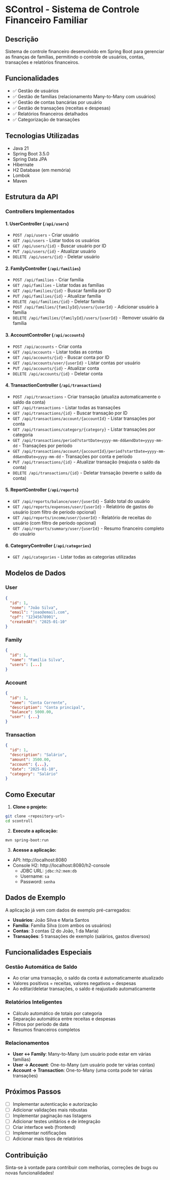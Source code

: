 # SControl - Sistema de Controle Financeiro Familiar

## Descrição

Sistema de controle financeiro desenvolvido em Spring Boot para gerenciar as finanças de famílias, permitindo o controle de usuários, contas, transações e relatórios financeiros.

## Funcionalidades

- ✅ Gestão de usuários
- ✅ Gestão de famílias (relacionamento Many-to-Many com usuários)
- ✅ Gestão de contas bancárias por usuário
- ✅ Gestão de transações (receitas e despesas)
- ✅ Relatórios financeiros detalhados
- ✅ Categorização de transações

## Tecnologias Utilizadas

- Java 21
- Spring Boot 3.5.0
- Spring Data JPA
- Hibernate
- H2 Database (em memória)
- Lombok
- Maven

## Estrutura da API

### Controllers Implementados

#### 1. UserController (`/api/users`)
- `POST /api/users` - Criar usuário
- `GET /api/users` - Listar todos os usuários
- `GET /api/users/{id}` - Buscar usuário por ID
- `PUT /api/users/{id}` - Atualizar usuário
- `DELETE /api/users/{id}` - Deletar usuário

#### 2. FamilyController (`/api/families`)
- `POST /api/families` - Criar família
- `GET /api/families` - Listar todas as famílias
- `GET /api/families/{id}` - Buscar família por ID
- `PUT /api/families/{id}` - Atualizar família
- `DELETE /api/families/{id}` - Deletar família
- `POST /api/families/{familyId}/users/{userId}` - Adicionar usuário à família
- `DELETE /api/families/{familyId}/users/{userId}` - Remover usuário da família

#### 3. AccountController (`/api/accounts`)
- `POST /api/accounts` - Criar conta
- `GET /api/accounts` - Listar todas as contas
- `GET /api/accounts/{id}` - Buscar conta por ID
- `GET /api/accounts/user/{userId}` - Listar contas por usuário
- `PUT /api/accounts/{id}` - Atualizar conta
- `DELETE /api/accounts/{id}` - Deletar conta

#### 4. TransactionController (`/api/transactions`)
- `POST /api/transactions` - Criar transação (atualiza automaticamente o saldo da conta)
- `GET /api/transactions` - Listar todas as transações
- `GET /api/transactions/{id}` - Buscar transação por ID
- `GET /api/transactions/account/{accountId}` - Listar transações por conta
- `GET /api/transactions/category/{category}` - Listar transações por categoria
- `GET /api/transactions/period?startDate=yyyy-mm-dd&endDate=yyyy-mm-dd` - Transações por período
- `GET /api/transactions/account/{accountId}/period?startDate=yyyy-mm-dd&endDate=yyyy-mm-dd` - Transações por conta e período
- `PUT /api/transactions/{id}` - Atualizar transação (reajusta o saldo da conta)
- `DELETE /api/transactions/{id}` - Deletar transação (reverte o saldo da conta)

#### 5. ReportController (`/api/reports`)
- `GET /api/reports/balance/user/{userId}` - Saldo total do usuário
- `GET /api/reports/expenses/user/{userId}` - Relatório de gastos do usuário (com filtro de período opcional)
- `GET /api/reports/income/user/{userId}` - Relatório de receitas do usuário (com filtro de período opcional)
- `GET /api/reports/summary/user/{userId}` - Resumo financeiro completo do usuário

#### 6. CategoryController (`/api/categories`)
- `GET /api/categories` - Listar todas as categorias utilizadas

## Modelos de Dados

### User
```json
{
  "id": 1,
  "nome": "João Silva",
  "email": "joao@email.com",
  "cpf": "12345678901",
  "createdAt": "2025-01-10"
}
```

### Family
```json
{
  "id": 1,
  "name": "Família Silva",
  "users": [...]
}
```

### Account
```json
{
  "id": 1,
  "name": "Conta Corrente",
  "description": "Conta principal",
  "balance": 5000.00,
  "user": {...}
}
```

### Transaction
```json
{
  "id": 1,
  "description": "Salário",
  "amount": 3500.00,
  "account": {...},
  "date": "2025-01-10",
  "category": "Salário"
}
```

## Como Executar

1. **Clone o projeto:**
```bash
git clone <repository-url>
cd scontroll
```

2. **Execute a aplicação:**
```bash
mvn spring-boot:run
```

3. **Acesse a aplicação:**
- API: http://localhost:8080
- Console H2: http://localhost:8080/h2-console
  - JDBC URL: `jdbc:h2:mem:db`
  - Username: `sa`
  - Password: `senha`

## Dados de Exemplo

A aplicação já vem com dados de exemplo pré-carregados:

- **Usuários**: João Silva e Maria Santos
- **Família**: Família Silva (com ambos os usuários)
- **Contas**: 3 contas (2 do João, 1 da Maria)
- **Transações**: 5 transações de exemplo (salários, gastos diversos)

## Funcionalidades Especiais

### Gestão Automática de Saldo
- Ao criar uma transação, o saldo da conta é automaticamente atualizado
- Valores positivos = receitas, valores negativos = despesas
- Ao editar/deletar transações, o saldo é reajustado automaticamente

### Relatórios Inteligentes
- Cálculo automático de totais por categoria
- Separação automática entre receitas e despesas
- Filtros por período de data
- Resumos financeiros completos

### Relacionamentos
- **User ↔ Family**: Many-to-Many (um usuário pode estar em várias famílias)
- **User → Account**: One-to-Many (um usuário pode ter várias contas)
- **Account → Transaction**: One-to-Many (uma conta pode ter várias transações)

## Próximos Passos

- [ ] Implementar autenticação e autorização
- [ ] Adicionar validações mais robustas
- [ ] Implementar paginação nas listagens
- [ ] Adicionar testes unitários e de integração
- [ ] Criar interface web (frontend)
- [ ] Implementar notificações
- [ ] Adicionar mais tipos de relatórios

## Contribuição

Sinta-se à vontade para contribuir com melhorias, correções de bugs ou novas funcionalidades!
